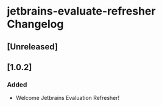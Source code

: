 <!-- Keep a Changelog guide -> https://keepachangelog.com -->

# jetbrains-evaluate-refresher Changelog

## [Unreleased]
## [1.0.2]
### Added
- Welcome Jetbrains Evaluation Refresher!
